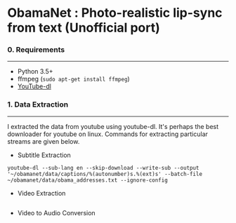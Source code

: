 # ObamaNet : Photo-realistic lip-sync from text (Unofficial port)

### 0. Requirements
---
* Python 3.5+
* ffmpeg (`sudo apt-get install ffmpeg`)
* [YouTube-dl](https://github.com/rg3/youtube-dl#video-selection)

### 1. Data Extraction
---
I extracted the data from youtube using youtube-dl. It's perhaps the best downloader for youtube on linux. Commands for extracting particular streams are given below.

* Subtitle Extraction
```
youtube-dl --sub-lang en --skip-download --write-sub --output '~/obamanet/data/captions/%(autonumber)s.%(ext)s' --batch-file ~/obamanet/data/obama_addresses.txt --ignore-config
```
* Video Extraction
```
```
* Video to Audio Conversion
```
```

